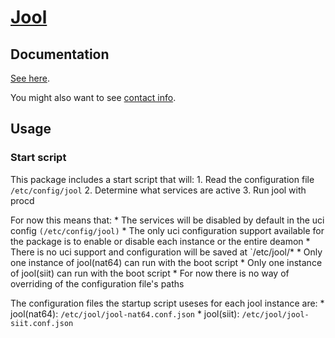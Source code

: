 # [Jool](https://www.jool.mx)

## Documentation

[See here](https://www.jool.mx/en/documentation.html).

You might also want to see [contact info](https://www.jool.mx/en/contact.html).

## Usage

### Start script

This package includes a start script that will:
    1. Read the configuration file `/etc/config/jool`
    2. Determine what services are active
    3. Run jool with procd

For now this means that:
    * The services will be disabled by default in the uci config `(/etc/config/jool)`
    * The only uci configuration support available for the package is to enable or disable each instance or the entire deamon
    * There is no uci support and configuration will be saved at `/etc/jool/*
    * Only one instance of jool(nat64) can run with the boot script
    * Only one instance of jool(siit) can run with the boot script
    * For now there is no way of overriding of the configuration file's paths

The configuration files the startup script useses for each jool instance are:
    * jool(nat64): `/etc/jool/jool-nat64.conf.json`
    * jool(siit): `/etc/jool/jool-siit.conf.json`
